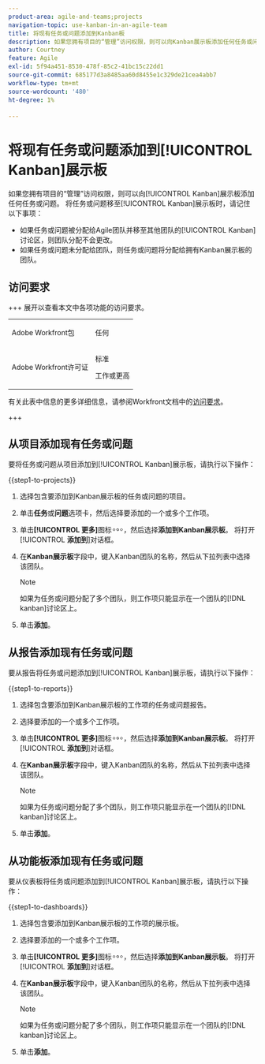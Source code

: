 ```yaml
---
product-area: agile-and-teams;projects
navigation-topic: use-kanban-in-an-agile-team
title: 将现有任务或问题添加到Kanban板
description: 如果您拥有项目的“管理”访问权限，则可以向Kanban展示板添加任何任务或问题。
author: Courtney
feature: Agile
exl-id: 5f94a451-8530-478f-85c2-41bc15c22dd1
source-git-commit: 685177d3a8485aa60d8455e1c329de21cea4abb7
workflow-type: tm+mt
source-wordcount: '480'
ht-degree: 1%

---
```


# 将现有任务或问题添加到[!UICONTROL Kanban]展示板

<!-- Audited: 4/2025 -->

如果您拥有项目的“管理”访问权限，则可以向[!UICONTROL Kanban]展示板添加任何任务或问题。 将任务或问题移至[!UICONTROL Kanban]展示板时，请记住以下事项：

* 如果任务或问题被分配给Agile团队并移至其他团队的[!UICONTROL Kanban]讨论区，则团队分配不会更改。
* 如果任务或问题未分配给团队，则任务或问题将分配给拥有Kanban展示板的团队。

## 访问要求

+++ 展开以查看本文中各项功能的访问要求。

<table style="table-layout:auto"> 
 <col> 
 </col> 
 <col> 
 </col> 
 <tbody> 
  <tr> 
   <td role="rowheader">Adobe Workfront包</td> 
   <td> <p>任何</p> </td> 
  </tr> 
  <tr> 
   <td role="rowheader">Adobe Workfront许可证</td> 
   <td> <p>标准</p> 
   <p>工作或更高</p> </td> 
  </tr>
 </tbody> 
</table>

有关此表中信息的更多详细信息，请参阅Workfront文档中的[访问要求](/help/quicksilver/administration-and-setup/add-users/access-levels-and-object-permissions/access-level-requirements-in-documentation.md)。

+++

## 从项目添加现有任务或问题

要将任务或问题从项目添加到[!UICONTROL Kanban]展示板，请执行以下操作：

{{step1-to-projects}}

1. 选择包含要添加到Kanban展示板的任务或问题的项目。
1. 单击&#x200B;**任务**&#x200B;或&#x200B;**问题**&#x200B;选项卡，然后选择要添加的一个或多个工作项。
1. 单击&#x200B;**[!UICONTROL 更多]**&#x200B;图标![更多图标](assets/more-icon.png)，然后选择&#x200B;**添加到Kanban展示板**。 将打开&#x200B;[!UICONTROL **添加到**]&#x200B;对话框。
1. 在&#x200B;**Kanban展示板**&#x200B;字段中，键入Kanban团队的名称，然后从下拉列表中选择该团队。

   >[!NOTE]
   >
   >如果为任务或问题分配了多个团队，则工作项只能显示在一个团队的[!DNL kanban]讨论区上。

1. 单击&#x200B;**添加**。


## 从报告添加现有任务或问题

要从报告将任务或问题添加到[!UICONTROL Kanban]展示板，请执行以下操作：

{{step1-to-reports}}

1. 选择包含要添加到Kanban展示板的工作项的任务或问题报告。
1. 选择要添加的一个或多个工作项。
1. 单击&#x200B;**[!UICONTROL 更多]**&#x200B;图标![更多图标](assets/more-icon.png)，然后选择&#x200B;**添加到Kanban展示板**。 将打开&#x200B;[!UICONTROL **添加到**]&#x200B;对话框。
1. 在&#x200B;**Kanban展示板**&#x200B;字段中，键入Kanban团队的名称，然后从下拉列表中选择该团队。

   >[!NOTE]
   >
   >如果为任务或问题分配了多个团队，则工作项只能显示在一个团队的[!DNL kanban]讨论区上。

1. 单击&#x200B;**添加**。



## 从功能板添加现有任务或问题

要从仪表板将任务或问题添加到[!UICONTROL Kanban]展示板，请执行以下操作：

{{step1-to-dashboards}}

1. 选择包含要添加到Kanban展示板的工作项的展示板。
1. 选择要添加的一个或多个工作项。
1. 单击&#x200B;**[!UICONTROL 更多]**&#x200B;图标![更多图标](assets/more-icon.png)，然后选择&#x200B;**添加到Kanban展示板**。 将打开&#x200B;[!UICONTROL **添加到**]&#x200B;对话框。
1. 在&#x200B;**Kanban展示板**&#x200B;字段中，键入Kanban团队的名称，然后从下拉列表中选择该团队。

   >[!NOTE]
   >
   >如果为任务或问题分配了多个团队，则工作项只能显示在一个团队的[!DNL kanban]讨论区上。

1. 单击&#x200B;**添加**。